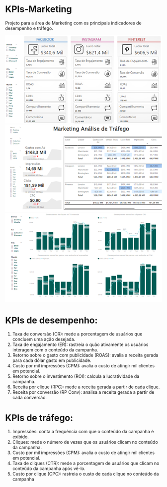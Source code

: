 # KPIs-Marketing

Projeto para a área de Marketing com os principais indicadores de desempenho e tráfego.
<div align="center">
  <img src="https://github.com/CamilaDeAlm/KPIs-Marketing/blob/main/folder/1.png" alt="Exemplo" width="largura" height="altura">
</div>


<div align="center">
  <img src="https://github.com/CamilaDeAlm/KPIs-Marketing/blob/main/folder/2.png" alt="Exemplo" width="largura" height="altura">
</div>


<div align="center">
  <img src="https://github.com/CamilaDeAlm/KPIs-Marketing/blob/main/folder/3.png" alt="Exemplo" width="largura" height="altura">
</div>

# KPIs de desempenho:
1. Taxa de conversão (CR): mede a porcentagem de usuários que concluem uma ação desejada.
2. Taxa de engajamento (ER): rastreia o quão ativamente os usuários interagem com o conteúdo da campanha.
3. Retorno sobre o gasto com publicidade (ROAS): avalia a receita gerada para cada dólar gasto em publicidade.
4. Custo por mil impressões (CPM): avalia o custo de atingir mil clientes em potencial.
5. Retorno sobre o investimento (ROI): calcula a lucratividade da campanha.
6. Receita por clique (RPC): mede a receita gerada a partir de cada clique.
7. Receita por conversão (RP Conv): analisa a receita gerada a partir de cada conversão.

# KPIs de tráfego:
1. Impressões: conta a frequência com que o conteúdo da campanha é exibido.
2. Cliques: mede o número de vezes que os usuários clicam no conteúdo da campanha.
3. Custo por mil impressões (CPM): avalia o custo de atingir mil clientes em potencial.
4. Taxa de cliques (CTR): mede a porcentagem de usuários que clicam no conteúdo da campanha após vê-lo.
5. Custo por clique (CPC): rastreia o custo de cada clique no conteúdo da campanha
